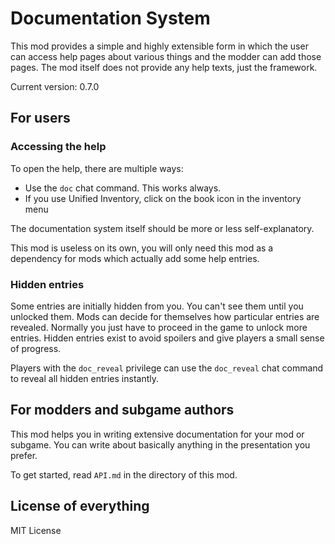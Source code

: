 # Documentation System
This mod provides a simple and highly extensible form in which the user
can access help pages about various things and the modder can add those pages.
The mod itself does not provide any help texts, just the framework.

Current version: 0.7.0

## For users
### Accessing the help
To open the help, there are multiple ways:

- Use the `doc` chat command. This works always.
- If you use Unified Inventory, click on the book icon in the inventory menu

The documentation system itself should be more or less self-explanatory.

This mod is useless on its own, you will only need this mod as a dependency
for mods which actually add some help entries.

### Hidden entries
Some entries are initially hidden from you. You can't see them until you
unlocked them. Mods can decide for themselves how particular entries are
revealed. Normally you just have to proceed in the game to unlock more
entries. Hidden entries exist to avoid spoilers and give players a small
sense of progress.

Players with the `doc_reveal` privilege can use the `doc_reveal` chat command
to reveal all hidden entries instantly.


## For modders and subgame authors
This mod helps you in writing extensive documentation for your mod or subgame.
You can write about basically anything in the presentation you prefer.

To get started, read `API.md` in the directory of this mod.

## License of everything
MIT License
